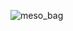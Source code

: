 ![meso_bag](https://github.com/bttlfwtr/bttlfwtr/assets/146924675/47f8b882-3480-4326-a3ad-fc02bfe9d23c)
